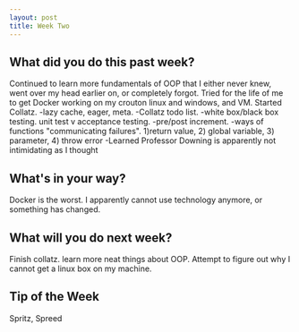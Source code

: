 ```yaml
---
layout: post
title: Week Two
---
```


## What did you do this past week?
Continued to learn more fundamentals of OOP that I either never knew, went over my head earlier on, or completely forgot.
Tried for the life of me to get Docker working on my crouton linux and windows, and VM.
Started Collatz.
-lazy cache, eager, meta.
-Collatz todo list.
-white box/black box testing. unit test v acceptance testing.
-pre/post increment.
-ways of functions "communicating failures".
1)return value, 2) global variable, 3) parameter, 4) throw error
-Learned Professor Downing is apparently not intimidating as I thought


## What's in your way?
Docker is the worst.
I apparently cannot use technology anymore, or something has changed.

## What will you do next week?
Finish collatz.
learn more neat things about OOP.
Attempt to figure out why I cannot get a linux box on my machine.

## Tip of the Week
Spritz, Spreed
